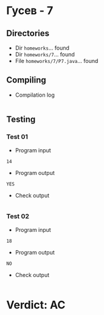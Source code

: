 # Гусев - 7
## Directories
- Dir `homeworks`... found
- Dir `homeworks/7`... found
- File `homeworks/7/P7.java`... found
## Compiling
- Compilation log
```
```
## Testing
### Test 01
- Program input
```
14
```
- Program output
```
YES
```
- Check output
```
```
### Test 02
- Program input
```
18
```
- Program output
```
NO
```
- Check output
```
```
# Verdict: AC

